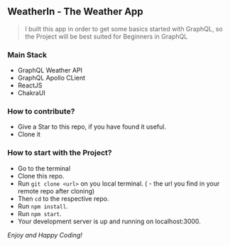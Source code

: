 ## WeatherIn - The Weather App

>I built this app in order to get some basics started with GraphQL, 
>so the Project will be best suited for Beginners in GraphQL

### Main Stack
- GraphQL Weather API
- GraphQL Apollo CLient
- ReactJS
- ChakraUI

### How to contribute?
- Give a Star to this repo, if you have found it useful.
- Clone it

### How to start with the Project?
- Go to the terminal
- Clone this repo.
- Run `git clone <url>` on you local terminal. (<url> - the url you find in your remote repo after cloning)
- Then `cd` to the respective repo.
- Run `npm install`.
- Run `npm start`.
- Your development server is up and running on localhost:3000.

*Enjoy and Happy Coding!*
